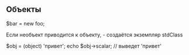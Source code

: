 ## Объекты

$bar = new foo;

Если необъект приводится к объекту, - создаётся экземпляр stdClass

$obj = (object) 'привет';
echo $obj->scalar;      // выведет 'привет'